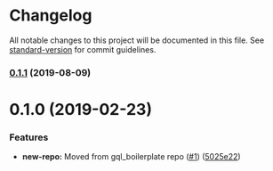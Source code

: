# Changelog

All notable changes to this project will be documented in this file. See [standard-version](https://github.com/conventional-changelog/standard-version) for commit guidelines.

### [0.1.1](https://github.com/matt-riley/graphql_examples/compare/v0.1.0...v0.1.1) (2019-08-09)



# 0.1.0 (2019-02-23)


### Features

* **new-repo:** Moved from gql_boilerplate repo ([#1](https://github.com/matt-riley/graphql_examples/issues/1)) ([5025e22](https://github.com/matt-riley/graphql_examples/commit/5025e22))
